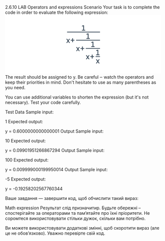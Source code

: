 2.6.10   LAB   Operators and expressions
Scenario
Your task is to complete the code in order to evaluate the following expression:
![img.png](img.png)
The result should be assigned to y. Be careful ‒ watch the operators and keep their priorities in mind. Don't hesitate to use as many parentheses as you need.

You can use additional variables to shorten the expression (but it's not necessary). Test your code carefully.


Test Data
Sample input:

1
Expected output:

y = 0.6000000000000001
Output
Sample input:

10
Expected output:

y = 0.09901951266867294
Output
Sample input:

100
Expected output:

y = 0.009999000199950014
Output
Sample input:

-5
Expected output:

y = -0.19258202567760344

Ваше завдання — завершити код, щоб обчислити такий вираз:

Math expression
Результат слід призначитир. Будьте обережні – спостерігайте за операторами та пам’ятайте про їхні пріоритети. Не соромтеся використовувати стільки дужок, скільки вам потрібно.

Ви можете використовувати додаткові змінні, щоб скоротити вираз (але це не обов’язково). Уважно перевірте свій код.


